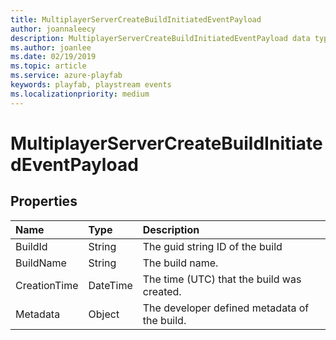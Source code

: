 ```yaml
---
title: MultiplayerServerCreateBuildInitiatedEventPayload
author: joannaleecy
description: MultiplayerServerCreateBuildInitiatedEventPayload data type.
ms.author: joanlee
ms.date: 02/19/2019
ms.topic: article
ms.service: azure-playfab
keywords: playfab, playstream events
ms.localizationpriority: medium
---
```


# MultiplayerServerCreateBuildInitiatedEventPayload

## Properties

|Name|Type|Description|
| :--------------------|:-------------------|:----------------------|
|BuildId|String|The guid string ID of the build|
|BuildName|String|The build name.|
|CreationTime|DateTime|The time (UTC) that the build was created.|
|Metadata|Object|The developer defined metadata of the build.|

